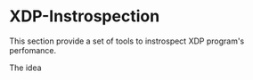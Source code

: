 # XDP-Instrospection

This section provide a set of tools to instrospect XDP program's perfomance.

The idea 